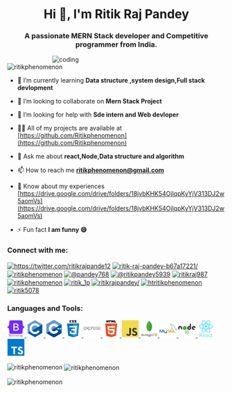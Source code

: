 
<h1 align="center">Hi 👋, I'm Ritik Raj Pandey</h1>
<h3 align="center">A passionate MERN Stack developer and Competitive programmer from India.</h3>

<img align="right" alt="coding" width="400" src="https://user-images.githubusercontent.com/55389276/140866485-8fb1c876-9a8f-4d6a-98dc-08c4981eaf70.gif">

<p align="left"> <img src="https://komarev.com/ghpvc/?username=ritikphenomenon&label=Profile%20views&color=0e75b6&style=flat" alt="ritikphenomenon" /> </p>

- 🌱 I’m currently learning **Data structure ,system design,Full stack devlopment**

- 👯 I’m looking to collaborate on **Mern Stack Project**

- 🤝 I’m looking for help with **Sde intern and Web devloper**

- 👨‍💻 All of my projects are available at [https://github.com/Ritikphenomenon](https://github.com/Ritikphenomenon)

- 💬 Ask me about **react,Node,Data structure and algorithm**

- 📫 How to reach me **ritikphenomenon@gmail.com**

- 📄 Know about my experiences [https://drive.google.com/drive/folders/18jvbKHK54OjlqpKyYjV313DJ2w5aomVs](https://drive.google.com/drive/folders/18jvbKHK54OjlqpKyYjV313DJ2w5aomVs)

- ⚡ Fun fact **I am funny 😄**

<h3 align="left">Connect with me:</h3>
<p align="left">
<a href="https://twitter.com/https://twitter.com/ritikrajpande12" target="blank"><img align="center" src="https://raw.githubusercontent.com/rahuldkjain/github-profile-readme-generator/master/src/images/icons/Social/twitter.svg" alt="https://twitter.com/ritikrajpande12" height="30" width="40" /></a>
<a href="https://linkedin.com/in/ritik-raj-pandey-b67a17221/" target="blank"><img align="center" src="https://raw.githubusercontent.com/rahuldkjain/github-profile-readme-generator/master/src/images/icons/Social/linked-in-alt.svg" alt="ritik-raj-pandey-b67a17221/" height="30" width="40" /></a>
<a href="https://codesandbox.com/ritikphenomenon" target="blank"><img align="center" src="https://raw.githubusercontent.com/rahuldkjain/github-profile-readme-generator/master/src/images/icons/Social/codesandbox.svg" alt="ritikphenomenon" height="30" width="40" /></a>
<a href="https://hashnode.com/@pandey768" target="blank"><img align="center" src="https://raw.githubusercontent.com/rahuldkjain/github-profile-readme-generator/master/src/images/icons/Social/hashnode.svg" alt="@pandey768" height="30" width="40" /></a>
<a href="https://www.youtube.com/c/@ritikpandey5939" target="blank"><img align="center" src="https://raw.githubusercontent.com/rahuldkjain/github-profile-readme-generator/master/src/images/icons/Social/youtube.svg" alt="@ritikpandey5939" height="30" width="40" /></a>
<a href="https://www.codechef.com/users/ritikraj987" target="blank"><img align="center" src="https://cdn.jsdelivr.net/npm/simple-icons@3.1.0/icons/codechef.svg" alt="ritikraj987" height="30" width="40" /></a>
<a href="https://www.hackerrank.com/ritikphenomenon" target="blank"><img align="center" src="https://raw.githubusercontent.com/rahuldkjain/github-profile-readme-generator/master/src/images/icons/Social/hackerrank.svg" alt="ritikphenomenon" height="30" width="40" /></a>
<a href="https://codeforces.com/profile/ritik_1p" target="blank"><img align="center" src="https://raw.githubusercontent.com/rahuldkjain/github-profile-readme-generator/master/src/images/icons/Social/codeforces.svg" alt="ritik_1p" height="30" width="40" /></a>
<a href="https://www.leetcode.com/ritikrajpandey/" target="blank"><img align="center" src="https://raw.githubusercontent.com/rahuldkjain/github-profile-readme-generator/master/src/images/icons/Social/leet-code.svg" alt="ritikrajpandey/" height="30" width="40" /></a>
<a href="https://auth.geeksforgeeks.org/user/htritikphenomenon" target="blank"><img align="center" src="https://raw.githubusercontent.com/rahuldkjain/github-profile-readme-generator/master/src/images/icons/Social/geeks-for-geeks.svg" alt="htritikphenomenon" height="30" width="40" /></a>
<a href="https://discord.gg/ritik5078" target="blank"><img align="center" src="https://raw.githubusercontent.com/rahuldkjain/github-profile-readme-generator/master/src/images/icons/Social/discord.svg" alt="ritik5078" height="30" width="40" /></a>
</p>

<h3 align="left">Languages and Tools:</h3>
<p align="left"> <a href="https://getbootstrap.com" target="_blank" rel="noreferrer"> <img src="https://raw.githubusercontent.com/devicons/devicon/master/icons/bootstrap/bootstrap-plain-wordmark.svg" alt="bootstrap" width="40" height="40"/> </a> <a href="https://www.cprogramming.com/" target="_blank" rel="noreferrer"> <img src="https://raw.githubusercontent.com/devicons/devicon/master/icons/c/c-original.svg" alt="c" width="40" height="40"/> </a> <a href="https://www.w3schools.com/cpp/" target="_blank" rel="noreferrer"> <img src="https://raw.githubusercontent.com/devicons/devicon/master/icons/cplusplus/cplusplus-original.svg" alt="cplusplus" width="40" height="40"/> </a> <a href="https://www.w3schools.com/css/" target="_blank" rel="noreferrer"> <img src="https://raw.githubusercontent.com/devicons/devicon/master/icons/css3/css3-original-wordmark.svg" alt="css3" width="40" height="40"/> </a> <a href="https://expressjs.com" target="_blank" rel="noreferrer"> <img src="https://raw.githubusercontent.com/devicons/devicon/master/icons/express/express-original-wordmark.svg" alt="express" width="40" height="40"/> </a> <a href="https://www.w3.org/html/" target="_blank" rel="noreferrer"> <img src="https://raw.githubusercontent.com/devicons/devicon/master/icons/html5/html5-original-wordmark.svg" alt="html5" width="40" height="40"/> </a> <a href="https://developer.mozilla.org/en-US/docs/Web/JavaScript" target="_blank" rel="noreferrer"> <img src="https://raw.githubusercontent.com/devicons/devicon/master/icons/javascript/javascript-original.svg" alt="javascript" width="40" height="40"/> </a> <a href="https://www.mongodb.com/" target="_blank" rel="noreferrer"> <img src="https://raw.githubusercontent.com/devicons/devicon/master/icons/mongodb/mongodb-original-wordmark.svg" alt="mongodb" width="40" height="40"/> </a> <a href="https://www.mysql.com/" target="_blank" rel="noreferrer"> <img src="https://raw.githubusercontent.com/devicons/devicon/master/icons/mysql/mysql-original-wordmark.svg" alt="mysql" width="40" height="40"/> </a> <a href="https://nodejs.org" target="_blank" rel="noreferrer"> <img src="https://raw.githubusercontent.com/devicons/devicon/master/icons/nodejs/nodejs-original-wordmark.svg" alt="nodejs" width="40" height="40"/> </a> <a href="https://reactjs.org/" target="_blank" rel="noreferrer"> <img src="https://raw.githubusercontent.com/devicons/devicon/master/icons/react/react-original-wordmark.svg" alt="react" width="40" height="40"/> </a> <a href="https://www.typescriptlang.org/" target="_blank" rel="noreferrer"> <img src="https://raw.githubusercontent.com/devicons/devicon/master/icons/typescript/typescript-original.svg" alt="typescript" width="40" height="40"/> </a> </p>

<p><img align="left" src="https://github-readme-stats.vercel.app/api/top-langs?username=ritikphenomenon&show_icons=true&locale=en&layout=compact" alt="ritikphenomenon" /></p>

<p>&nbsp;<img align="center" src="https://github-readme-stats.vercel.app/api?username=ritikphenomenon&show_icons=true&locale=en" alt="ritikphenomenon" /></p>

<p><img align="center" src="https://github-readme-streak-stats.herokuapp.com/?user=ritikphenomenon&" alt="ritikphenomenon" /></p>
